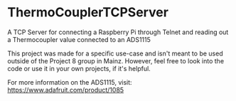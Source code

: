 # ThermoCouplerTCPServer
A TCP Server for connecting a Raspberry Pi through Telnet and reading out a Thermocoupler value connected to an ADS1115

This project was made for a specific use-case and isn't meant to be used outside of the Project 8 group in Mainz. However, feel free to look into the code or use it in your own projects, if it's helpful.

For more information on the ADS1115, visit: https://www.adafruit.com/product/1085

